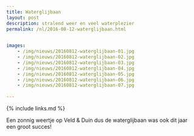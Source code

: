 ```yaml
---
title: Waterglijbaan
layout: post
description: stralend weer en veel waterplezier
permalink: /nl/2016-08-12-waterglijbaan.html

    
images: 
    - /img/nieuws/20160812-waterglijbaan-01.jpg
    - /img/nieuws/20160812-waterglijbaan-02.jpg
    - /img/nieuws/20160812-waterglijbaan-03.jpg
    - /img/nieuws/20160812-waterglijbaan-04.jpg
    - /img/nieuws/20160812-waterglijbaan-05.jpg
    - /img/nieuws/20160812-waterglijbaan-06.jpg
    - /img/nieuws/20160812-waterglijbaan-07.jpg
    
---
```


{% include links.md %}

Een zonnig weertje op Veld & Duin dus de waterglijbaan was ook dit jaar een groot succes!


